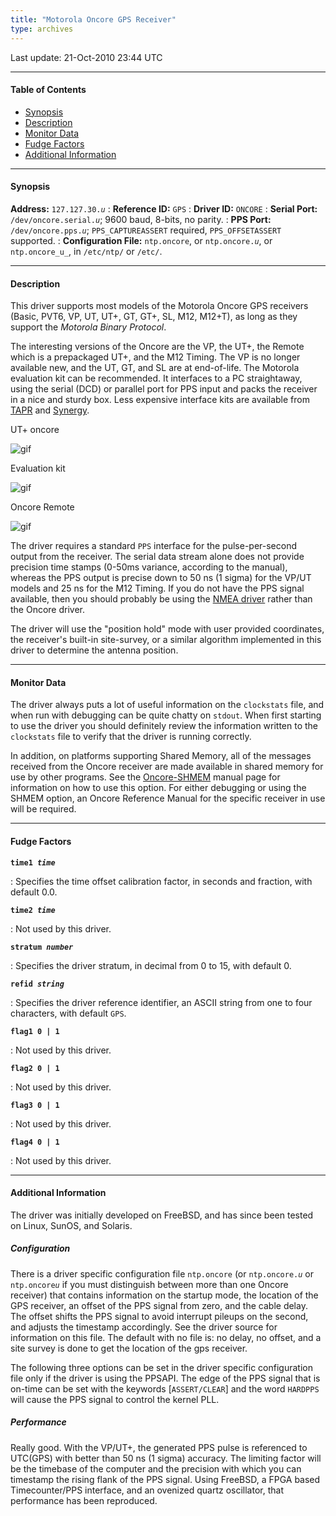 ```yaml
---
title: "Motorola Oncore GPS Receiver"
type: archives
---
```


Last update: 21-Oct-2010 23:44 UTC

* * *

#### Table of Contents

*   [Synopsis](/archives/drivers/driver30/#synopsis)
*   [Description](/archives/drivers/driver30/#description)
*   [Monitor Data](/archives/drivers/driver30/#monitor-data)
*   [Fudge Factors](/archives/drivers/driver30/#fudge-factors)
*   [Additional Information](/archives/drivers/driver30/#additional-information)

* * *

#### Synopsis

**Address:** <code>127.127.30._u_</code>
: **Reference ID:** `GPS`
: **Driver ID:** `ONCORE`
: **Serial Port:** <code>/dev/oncore.serial._u_</code>;  9600 baud, 8-bits, no parity.
: **PPS Port:** <code>/dev/oncore.pps._u_</code>;  `PPS_CAPTUREASSERT` required,  `PPS_OFFSETASSERT` supported.
: **Configuration File:** `ntp.oncore`, or <code>ntp.oncore.*u*</code>, or <code>ntp.oncore_u_</code>, in `/etc/ntp/` or `/etc/`.

* * *

#### Description

This driver supports most models of the Motorola Oncore GPS receivers (Basic, PVT6, VP, UT, UT+, GT, GT+, SL, M12, M12+T), as long as they support the _Motorola Binary Protocol_.

The interesting versions of the Oncore are the VP, the UT+, the Remote which is a prepackaged UT+, and the M12 Timing. The VP is no longer available new, and the UT, GT, and SL are at end-of-life. The Motorola evaluation kit can be recommended. It interfaces to a PC straightaway, using the serial (DCD) or parallel port for PPS input and packs the receiver in a nice and sturdy box. Less expensive interface kits are available from [TAPR](https://www.tapr.org) and [Synergy](https://www.synergy-gps.com).

UT+ oncore

![gif](/archives/pic/oncore_utplusbig.gif)

Evaluation kit

![gif](/archives/pic/oncore_evalbig.gif)

Oncore Remote

![gif](/archives/pic/oncore_remoteant.jpg)

The driver requires a standard `PPS` interface for the pulse-per-second output from the receiver. The serial data stream alone does not provide precision time stamps (0-50ms variance, according to the manual), whereas the PPS output is precise down to 50 ns (1 sigma) for the VP/UT models and 25 ns for the M12 Timing. If you do not have the PPS signal available, then you should probably be using the [NMEA driver](/archives/drivers/driver20/) rather than the Oncore driver.

The driver will use the "position hold" mode with user provided coordinates, the receiver's built-in site-survey, or a similar algorithm implemented in this driver to determine the antenna position.

* * *

#### Monitor Data

The driver always puts a lot of useful information on the `clockstats` file, and when run with debugging can be quite chatty on `stdout`. When first starting to use the driver you should definitely review the information written to the `clockstats` file to verify that the driver is running correctly.

In addition, on platforms supporting Shared Memory, all of the messages received from the Oncore receiver are made available in shared memory for use by other programs. See the [Oncore-SHMEM](/archives/drivers/oncore-shmem/) manual page for information on how to use this option. For either debugging or using the SHMEM option, an Oncore Reference Manual for the specific receiver in use will be required.

* * *

#### Fudge Factors

<code>**time1 _time_**</code>

: Specifies the time offset calibration factor, in seconds and fraction, with default 0.0.

<code>**time2 _time_**</code>

: Not used by this driver.

<code>**stratum _number_**</code>

: Specifies the driver stratum, in decimal from 0 to 15, with default 0.

<code>**refid _string_**</code>

: Specifies the driver reference identifier, an ASCII string from one to four characters, with default `GPS`.

<code>**flag1 0 | 1**</code>

: Not used by this driver.

<code>**flag2 0 | 1**</code>

: Not used by this driver.

<code>**flag3 0 | 1**</code>

: Not used by this driver.

<code>**flag4 0 | 1**</code>

: Not used by this driver.

* * *

#### Additional Information

The driver was initially developed on FreeBSD, and has since been tested on Linux, SunOS, and Solaris.

##### Configuration

There is a driver specific configuration file `ntp.oncore` (or <code>ntp.oncore.*u*</code> or <code>ntp.oncore*u*</code> if you must distinguish between more than one Oncore receiver) that contains information on the startup mode, the location of the GPS receiver, an offset of the PPS signal from zero, and the cable delay. The offset shifts the PPS signal to avoid interrupt pileups on the second, and adjusts the timestamp accordingly. See the driver source for information on this file. The default with no file is: no delay, no offset, and a site survey is done to get the location of the gps receiver.

The following three options can be set in the driver specific configuration file only if the driver is using the PPSAPI. The edge of the PPS signal that is on-time can be set with the keywords [`ASSERT/CLEAR`] and the word `HARDPPS` will cause the PPS signal to control the kernel PLL.

##### Performance

Really good. With the VP/UT+, the generated PPS pulse is referenced to UTC(GPS) with better than 50 ns (1 sigma) accuracy. The limiting factor will be the timebase of the computer and the precision with which you can timestamp the rising flank of the PPS signal. Using FreeBSD, a FPGA based Timecounter/PPS interface, and an ovenized quartz oscillator, that performance has been reproduced.

[//]: # (24/5/2021 DL: goes to apology saying contents lost in disk crash)
[//]: # (For more details on this aspect: Sub-Microsecond timekeeping under FreeBSD http://phk.freebsd.dk/rover.html)